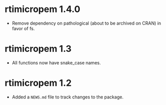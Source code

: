 # rtimicropem 1.4.0

* Remove dependency on pathological (about to be archived on CRAN) in favor of fs.

# rtimicropem 1.3

* All functions now have snake_case names.

# rtimicropem 1.2

* Added a `NEWS.md` file to track changes to the package.



